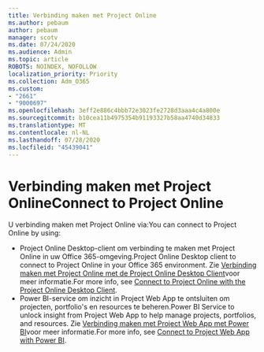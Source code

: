 ```yaml
---
title: Verbinding maken met Project Online
ms.author: pebaum
author: pebaum
manager: scotv
ms.date: 07/24/2020
ms.audience: Admin
ms.topic: article
ROBOTS: NOINDEX, NOFOLLOW
localization_priority: Priority
ms.collection: Adm_O365
ms.custom:
- "2661"
- "9000697"
ms.openlocfilehash: 3eff2e886c4bbb72e3023fe2728d3aaa4c4a800e
ms.sourcegitcommit: b10cea11b4975354b91193327b58aa4740d34833
ms.translationtype: MT
ms.contentlocale: nl-NL
ms.lasthandoff: 07/28/2020
ms.locfileid: "45439041"
---
```

# <a name="connect-to-project-online"></a><span data-ttu-id="e5be7-102">Verbinding maken met Project Online</span><span class="sxs-lookup"><span data-stu-id="e5be7-102">Connect to Project Online</span></span>

<span data-ttu-id="e5be7-103">U verbinding maken met Project Online via:</span><span class="sxs-lookup"><span data-stu-id="e5be7-103">You can connect to Project Online by using:</span></span>

- <span data-ttu-id="e5be7-104">Project Online Desktop-client om verbinding te maken met Project Online in uw Office 365-omgeving.</span><span class="sxs-lookup"><span data-stu-id="e5be7-104">Project Online Desktop client to connect to Project Online in your Office 365 environment.</span></span> <span data-ttu-id="e5be7-105">Zie [Verbinding maken met Project Online met de Project Online Desktop Client](https://docs.microsoft.com/projectonline/connect-to-project-online-with-the-project-online-desktop-client)voor meer informatie.</span><span class="sxs-lookup"><span data-stu-id="e5be7-105">For more info, see [Connect to Project Online with the Project Online Desktop Client](https://docs.microsoft.com/projectonline/connect-to-project-online-with-the-project-online-desktop-client).</span></span>  
- <span data-ttu-id="e5be7-106">Power BI-service om inzicht in Project Web App te ontsluiten om projecten, portfolio's en resources te beheren.</span><span class="sxs-lookup"><span data-stu-id="e5be7-106">Power BI Service to unlock insight from Project Web App to help manage projects, portfolios, and resources.</span></span> <span data-ttu-id="e5be7-107">Zie [Verbinding maken met Project Web App met Power BI](https://docs.microsoft.com/power-bi/service-connect-to-project-online)voor meer informatie.</span><span class="sxs-lookup"><span data-stu-id="e5be7-107">For more info, see [Connect to Project Web App with Power BI](https://docs.microsoft.com/power-bi/service-connect-to-project-online).</span></span>  